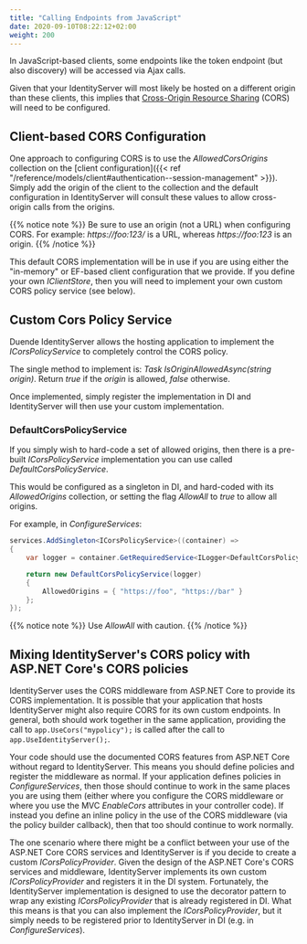 ```yaml
---
title: "Calling Endpoints from JavaScript"
date: 2020-09-10T08:22:12+02:00
weight: 200
---
```


In JavaScript-based clients, some endpoints like the token endpoint (but also discovery) will be accessed via Ajax calls.

Given that your IdentityServer will most likely be hosted on a different origin than these clients, this implies that [Cross-Origin Resource Sharing](https://developer.mozilla.org/en-US/docs/Web/HTTP/CORS) (CORS) will need to be configured.

## Client-based CORS Configuration
One approach to configuring CORS is to use the *AllowedCorsOrigins* collection on the [client configuration]({{< ref "/reference/models/client#authentication--session-management" >}}).
Simply add the origin of the client to the collection and the default configuration in IdentityServer will consult these values to allow cross-origin calls from the origins.

{{% notice note %}}
Be sure to use an origin (not a URL) when configuring CORS. For example: *https://foo:123/* is a URL, whereas *https://foo:123* is an origin.
{{% /notice %}}

This default CORS implementation will be in use if you are using either the "in-memory" or EF-based client configuration that we provide.
If you define your own *IClientStore*, then you will need to implement your own custom CORS policy service (see below).

## Custom Cors Policy Service
Duende IdentityServer allows the hosting application to implement the *ICorsPolicyService* to completely control the CORS policy.

The single method to implement is: *Task<bool> IsOriginAllowedAsync(string origin)*. 
Return *true* if the *origin* is allowed, *false* otherwise.

Once implemented, simply register the implementation in DI and IdentityServer will then use your custom implementation.

### DefaultCorsPolicyService

If you simply wish to hard-code a set of allowed origins, then there is a pre-built *ICorsPolicyService* implementation you can use called *DefaultCorsPolicyService*.

This would be configured as a singleton in DI, and hard-coded with its *AllowedOrigins* collection, or setting the flag *AllowAll*
 to *true* to allow all origins.

For example, in *ConfigureServices*:

```cs
services.AddSingleton<ICorsPolicyService>((container) =>
{
    var logger = container.GetRequiredService<ILogger<DefaultCorsPolicyService>>();

    return new DefaultCorsPolicyService(logger) 
    {
        AllowedOrigins = { "https://foo", "https://bar" }
    };
});
```

{{% notice note %}}
Use *AllowAll* with caution.
{{% /notice %}}

## Mixing IdentityServer's CORS policy with ASP.NET Core's CORS policies
IdentityServer uses the CORS middleware from ASP.NET Core to provide its CORS implementation.
It is possible that your application that hosts IdentityServer might also require CORS for its own custom endpoints.
In general, both should work together in the same application, providing the call to `app.UseCors("mypolicy");` is called after the call to `app.UseIdentityServer();`.

Your code should use the documented CORS features from ASP.NET Core without regard to IdentityServer.
This means you should define policies and register the middleware as normal.
If your application defines policies in *ConfigureServices*, then those should continue to work in the same places you are using them (either where you configure the CORS middleware or where you use the MVC *EnableCors* attributes in your controller code).
If instead you define an inline policy in the use of the CORS middleware (via the policy builder callback), then that too should continue to work normally.

The one scenario where there might be a conflict between your use of the ASP.NET Core CORS services and IdentityServer is if you decide to create a custom *ICorsPolicyProvider*.
Given the design of the ASP.NET Core's CORS services and middleware, IdentityServer implements its own custom *ICorsPolicyProvider* and registers it in the DI system.
Fortunately, the IdentityServer implementation is designed to use the decorator pattern to wrap any existing  *ICorsPolicyProvider* that is already registered in DI.
What this means is that you can also implement the *ICorsPolicyProvider*, but it simply needs to be registered prior to IdentityServer in DI (e.g. in *ConfigureServices*).
